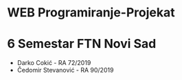 # WEB Programiranje-Projekat
# 6 Semestar FTN Novi Sad

- Darko Cokić - RA 72/2019
- Čedomir Stevanović - RA 90/2019


